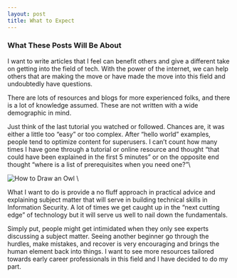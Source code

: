```yaml
---
layout: post
title: What to Expect
---
```


### What These Posts Will Be About
I want to write articles that I feel can benefit others and give a different take on getting into the field of tech.
With the power of the internet, we can help others that are making the move or have made the move into this field
and undoubtedly have questions.

There are lots of resources and blogs for more experienced folks, and there is a lot of knowledge assumed.
These are not written with a wide demographic in mind.

Just think of the last tutorial you watched or followed. Chances are, it was either a little too “easy” or too complex. 
After “hello world” examples, people tend to optimize content for superusers.
I can’t count how many times I have gone through a tutorial
or online resource and thought “that could have been explained in the first 5 minutes”
or on the opposite end thought “where is a list of prerequisites when you need one?”\


![How to Draw an Owl]({{site.baseurl}}/images/owl_drawing.png)
\

What I want to do is provide a no fluff approach in practical advice and explaining subject matter
that will serve in building technical skills in Information Security.
A lot of times we get caught up in the “next cutting edge” of technology
but it will serve us well to nail down the fundamentals.


Simply put, people might get intimidated when they only see experts discussing a subject matter.
Seeing another beginner go through the hurdles, make mistakes, and recover is very encouraging
and brings the human element back into things.
I want to see more resources tailored towards early career professionals in this field
and I have decided to do my part.

